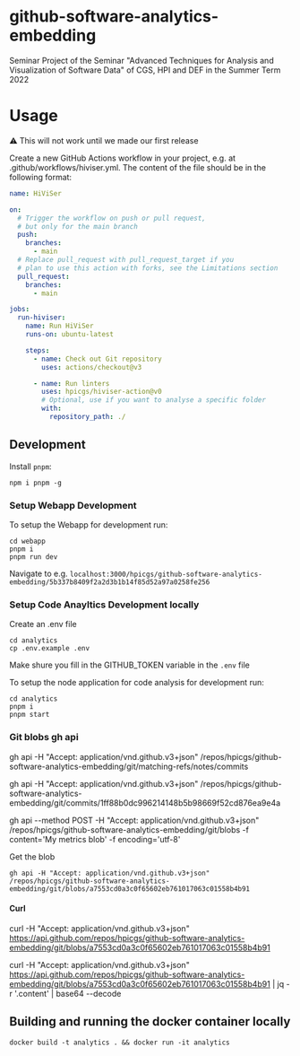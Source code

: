 # github-software-analytics-embedding
Seminar Project of the Seminar "Advanced Techniques for Analysis and Visualization of Software Data" of CGS, HPI and DEF in the Summer Term 2022

# Usage
⚠ This will not work until we made our first release

Create a new GitHub Actions workflow in your project, e.g. at .github/workflows/hiviser.yml. The content of the file should be in the following format:
```yaml
name: HiViSer

on:
  # Trigger the workflow on push or pull request,
  # but only for the main branch
  push:
    branches:
      - main
  # Replace pull_request with pull_request_target if you
  # plan to use this action with forks, see the Limitations section
  pull_request:
    branches:
      - main

jobs:
  run-hiviser:
    name: Run HiViSer
    runs-on: ubuntu-latest

    steps:
      - name: Check out Git repository
        uses: actions/checkout@v3

      - name: Run linters
        uses: hpicgs/hiviser-action@v0
        # Optional, use if you want to analyse a specific folder
        with:
          repository_path: ./
```

## Development

Install `pnpm`:

```
npm i pnpm -g
```

### Setup Webapp Development
To setup the Webapp for development run:

```
cd webapp
pnpm i
pnpm run dev
```

Navigate to e.g. `localhost:3000/hpicgs/github-software-analytics-embedding/5b337b8409f2a2d3b1b14f85d52a97a0258fe256`
### Setup Code Anayltics Development locally
Create an .env file
```
cd analytics
cp .env.example .env
```
Make shure you fill in the GITHUB_TOKEN variable in the `.env` file

To setup the node application for code analysis for development run:
```
cd analytics
pnpm i
pnpm start
```

### Git blobs gh api

gh api -H "Accept: application/vnd.github.v3+json" /repos/hpicgs/github-software-analytics-embedding/git/matching-refs/notes/commits

gh api -H "Accept: application/vnd.github.v3+json" /repos/hpicgs/github-software-analytics-embedding/git/commits/1ff88b0dc996214148b5b98669f52cd876ea9e4a

gh api --method POST -H "Accept: application/vnd.github.v3+json" /repos/hpicgs/github-software-analytics-embedding/git/blobs -f content='My metrics blob' -f encoding='utf-8'

Get the blob
```
gh api -H "Accept: application/vnd.github.v3+json" /repos/hpicgs/github-software-analytics-embedding/git/blobs/a7553cd0a3c0f65602eb761017063c01558b4b91
```

#### Curl
curl -H "Accept: application/vnd.github.v3+json" https://api.github.com/repos/hpicgs/github-software-analytics-embedding/git/blobs/a7553cd0a3c0f65602eb761017063c01558b4b91

curl -H "Accept: application/vnd.github.v3+json" https://api.github.com/repos/hpicgs/github-software-analytics-embedding/git/blobs/a7553cd0a3c0f65602eb761017063c01558b4b91 | jq -r '.content' | base64 --decode

## Building and running the docker container locally
```
docker build -t analytics . && docker run -it analytics
```
